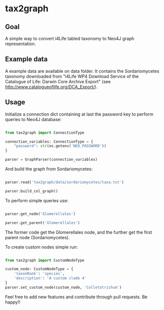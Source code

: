 # tax2graph
## Goal

A simple way to convert i4Life tabled taxonomy to Neo4J graph representation.

## Example data

A example data are available on data folder. It contains the Sordariomycetes taxonomy downloaded from "i4Life WP4 Download Service of the Catalogue of Life:
Darwin Core Archive Export" (see http://www.catalogueoflife.org/DCA_Export/).

## Usage

Initialize a connection dict containing at last the password key to perform queries to Neo4J database:

```python

from tax2graph import ConnectionType

connection_variables: ConnectionType = {
    "password": str(os.getenv('NEO_PASSWORD'))
}

parser = GraphParser(connection_variables)

```

And build the graph from Sordariomycetes:


```python

parser.read('tax2graph/data/sordariomycetes/taxa.txt')

parser.build_col_graph()

```

To perform simple queries use:

```python

parser.get_node('Glomerellales')

parser.get_parent('Glomerellales')

```

The former code get the Glomerellales node, and the further get the first parent node (Sordariomycetes).

To create custom nodes simple run:

```python

from tax2graph import CustomNodeType

custom_node: CustomNodeType = {
    'taxonRank': 'species',
    'description': 'A custom clade 4'
}
parser.set_custom_node(custom_node, 'Colletotrichum')

```

Feel free to add new features and contribute through pull requests. Be happy!!
